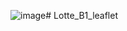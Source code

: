 ![image](https://github.com/user-attachments/assets/85365d90-71ca-4b5a-abbf-c166373caf77)﻿# Lotte_B1_leaflet
